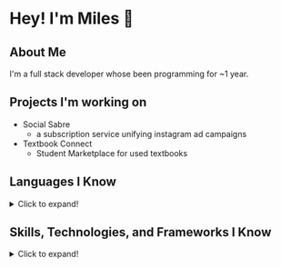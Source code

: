 # Hey! I'm Miles :wave:

## About Me

I'm a full stack developer whose been programming for ~1 year. 
## Projects I'm working on

- Social Sabre
  - a subscription service unifying instagram ad campaigns
- Textbook Connect
  - Student Marketplace for used textbooks

## Languages I Know

<details>
<summary>Click to expand!</summary>

- Web Development
  - HTML
  - CSS
  - JavaScript
- Java
- C# 
- Python

</details>

## Skills, Technologies, and Frameworks I Know

<details>
<summary>Click to expand!</summary>

- MySQL
- SQLite
- PostgreSQL 
- IBM db2
- Flask
- Selenium
</details>


